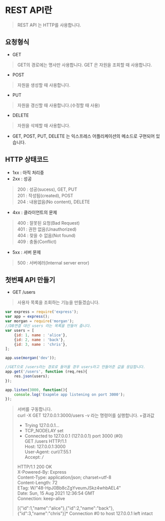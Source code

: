 # REST API란
> REST API 는 HTTP를 사용합니다.

## 요청형식
+ GET
> GET의 경로에는 명사만 사용합니다.
> GET 은 자원을 조회할 때 사용합니다.

+ POST
> 자원을 생성할 때 사용합니다.

+ PUT
> 자원을 갱신할 때 사용합니다.(수정할 때 사용)

+ DELETE
> 자원을 삭제할 때 사용합니다.

+ GET, POST, PUT, DELETE 는 익스프레스 어플리케이션의 메소드로 구현되어 있습니다.

## HTTP 상태코드
+ 1xx : 아직 처리중
+ 2xx : 성공
> 200 : 성공(sucess), GET, PUT   
> 201 : 작성됨(created), POST   
> 204 : 내용없음(No content), DELETE   
+ 4xx : 클라이언트의 문제
> 400 : 잘못된 요청(Bad Request)   
> 401 : 권한 없음(Unauthorized)   
> 404 : 찾을 수 없음(Not found)   
> 409 : 충돌(Conflict)
+ 5xx : 서버 문제
> 500 : 서버에러(Internal server error)

## 첫번째 API 만들기
+ GET /users 
> 사용자 목록을 조회하는 기능을 만들겠습니다.

```javascript
var express = require('express');
var app = express();
var morgan = require('morgan');
//DB연결 대신 users 라는 목록을 만들어 줍니다.
var users = [
    {id: 1, name : 'alice'},
    {id: 2, name : 'back'},
    {id: 3, name : 'chris'},
];

app.use(morgan('dev'));

//GET으로 /users라는 경로로 들어올 경우 users라고 만들어준 값을 응답합니다.
app.get('/users', function (req,res){
    res.json(users);
});

app.listen(3000, function(){
    console.log('Exapmle app listening on port 3000');
});
```
>서버를 구동합니다.   
>curl -X GET 127.0.0.1:3000/users -v 
>라는 명령어를 실행합니다.
+결과값
>* Trying 127.0.0.1...   
>* TCP_NODELAY set   
>* Connected to 127.0.0.1 (127.0.0.1) port 3000 (#0)   
> GET /users HTTP/1.1   
> Host: 127.0.0.1:3000   
> User-Agent: curl/7.55.1   
> Accept: */*   
>   
> HTTP/1.1 200 OK   
> X-Powered-By: Express   
> Content-Type: application/json; charset=utf-8   
> Content-Length: 72   
> ETag: W/"48-HpJ0Bb8cZgYveumJSkz4whbAEL4"   
> Date: Sun, 15 Aug 2021 12:36:54 GMT   
> Connection: keep-alive   
>   
> [{"id":1,"name":"alice"},{"id":2,"name":"back"},{"id":3,"name":"chris"}]* Connection #0 to host 127.0.0.1 left intact
